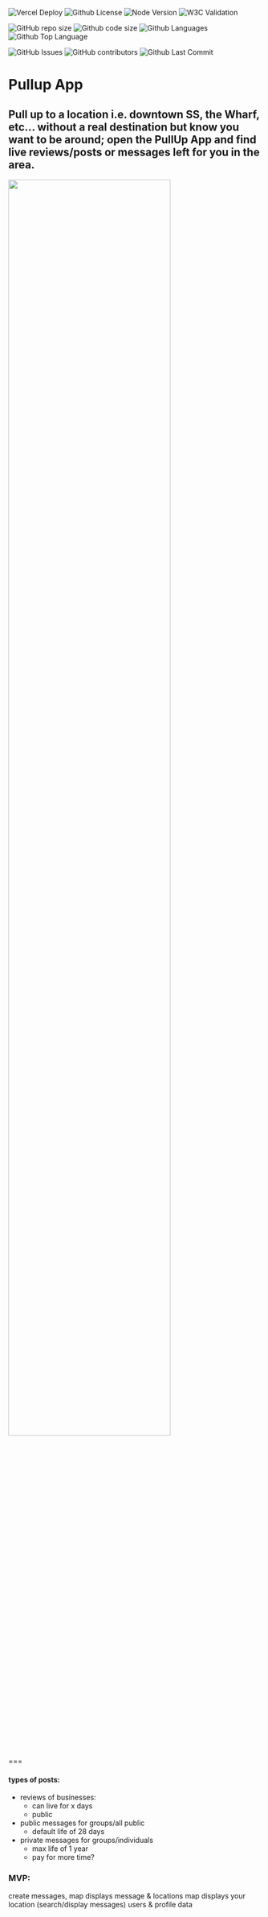 <!--- These are examples. See https://shields.io for others or to customize this set of shields. You might want to include dependencies, project status and license info here --->
![Vercel Deploy](https://vercelbadge.vercel.app/api/tdotholla/pullup)
![Github License](https://img.shields.io/github/license/kiel-h-byrne/pullup)
![Node Version](https://img.shields.io/node/v/canary)
![W3C Validation](https://img.shields.io/w3c-validation/default?targetUrl=https%3A%2F%2Fpullup.kielbyrne.com)

![GitHub repo size](https://img.shields.io/github/repo-size/kiel-h-byrne/pullup)
![Github code size](https://img.shields.io/github/languages/code-size/kiel-h-byrne/pullup)
![Github Languages](https://img.shields.io/github/languages/count/kiel-h-byrne/pullup)
![Github Top Language](https://img.shields.io/github/languages/top/kiel-h-byrne/pullup)

![GitHub Issues](https://img.shields.io/github/issues-raw/kiel-h-byrne/pullup)
![GitHub contributors](https://img.shields.io/github/contributors/kiel-h-byrne/pullup)
![Github Last Commit](https://img.shields.io/github/last-commit/kiel-h-byrne/pullup)
<!--

![Github Commit Activity](https://img.shields.io/github/commit-activity/m/kiel-h-byrne/pullup)
![GitHub stars](https://img.shields.io/github/stars/kiel-h-byrne/pullup?style=social)
![GitHub forks](https://img.shields.io/github/forks/kiel-h-byrne/pullup?style=social)
![Github Manifest Version](https://img.shields.io/github/manifest-json/v/kiel-h-byrne/pullup)

-->
# Pullup App 
Pull up to a location i.e. downtown SS, the Wharf, etc... without a real destination but know you want to be around; open the PullUp App and find live reviews/posts or messages left for you in the area. 
---

<img width="80%" src="https://github.com/Kiel-H-Byrne/pullup/assets/955269/30253b62-c6c5-4297-a369-c3d5133ee8a8" />

===

#### types of posts: 
- reviews of businesses:
  - can live for x days
  - public
- public messages for groups/all public
  - default life of 28 days
- private messages for groups/individuals
  - max life of 1 year
  - pay for more time?

### MVP:
create messages,
map displays message & locations
map displays your location (search/display messages)
users & profile data

